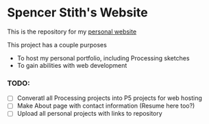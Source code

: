 # Spencer Stith's Website
This is the repository for my [personal website](spencerstith.com)

This project has a couple purposes
* To host my personal portfolio, including Processing sketches
* To gain abilities with web development

### TODO:
- [ ] Converatl all Processing projects into P5 projects for web hosting
- [ ] Make About page with contact information (Resume here too?)
- [ ] Upload all personal projects with links to repository
